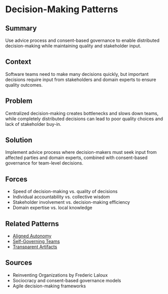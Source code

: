 # Decision-Making Patterns

## Summary
Use advice process and consent-based governance to enable distributed decision-making while maintaining quality and stakeholder input.

## Context
Software teams need to make many decisions quickly, but important decisions require input from stakeholders and domain experts to ensure quality outcomes.

## Problem
Centralized decision-making creates bottlenecks and slows down teams, while completely distributed decisions can lead to poor quality choices and lack of stakeholder buy-in.

## Solution
Implement advice process where decision-makers must seek input from affected parties and domain experts, combined with consent-based governance for team-level decisions.

## Forces
- Speed of decision-making vs. quality of decisions
- Individual accountability vs. collective wisdom
- Stakeholder involvement vs. decision-making efficiency
- Domain expertise vs. local knowledge

## Related Patterns
- [Aligned Autonomy](aligned-autonomy.md)
- [Self-Governing Teams](self-governing-teams.md)
- [Transparent Artifacts](transparent-artifacts.md)

## Sources
- Reinventing Organizations by Frederic Laloux
- Sociocracy and consent-based governance models
- Agile decision-making frameworks